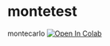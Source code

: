 # montetest
montecarlo [![Open In Colab](https://colab.research.google.com/assets/colab-badge.svg)](https://colab.research.google.com/github/Frenz86/mntetest/blob/main/Monte2..ipynb)
